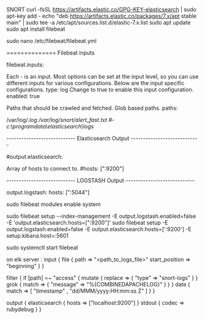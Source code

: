 SNORT
curl -fsSL https://artifacts.elastic.co/GPG-KEY-elasticsearch | sudo apt-key add - echo "deb https://artifacts.elastic.co/packages/7.x/apt stable main" | sudo tee -a /etc/apt/sources.list.d/elastic-7.x.list sudo apt update sudo apt install filebeat

sudo nano /etc/filebeat/filebeat.yml

============== Filebeat inputs 

filebeat.inputs:

Each - is an input. Most options can be set at the input level, so
you can use different inputs for various configurations.
Below are the input specific configurations.
type: log
Change to true to enable this input configuration.
enabled: true

Paths that should be crawled and fetched. Glob based paths.
paths:

/var/log/*.log
/var/log/snort/alert_fast.txt #- c:\programdata\elasticsearch\logs*

---------------------------- Elasticsearch Output ----------------------------

#output.elasticsearch:

Array of hosts to connect to.
#hosts: [":9200"]

---------------------------- LOGSTASH Output ---------------------------- 

output.logstash: hosts: [":5044"]

sudo filebeat modules enable system

sudo filebeat setup --index-management -E output.logstash.enabled=false -E 'output.elasticsearch.hosts=[":9200"]' sudo filebeat setup -E output.logstash.enabled=false -E output.elasticsearch.hosts=[':9200'] -E setup.kibana.host=:5601

sudo systemctl start filebeat



on elk server : 
input {
  file {
    path => "<path_to_logs_file>"
    start_position => "beginning"
  }
}

filter {
  if [path] =~ "access" {
    mutate { replace => { "type" => "snort-logs" } }
    grok {
      match => { "message" => "%{COMBINEDAPACHELOG}" }
    }
  }
  date {
    match => [ "timestamp" , "dd/MMM/yyyy:HH:mm:ss Z" ]
  }
}

output {
  elasticsearch {
    hosts => ["localhost:9200"]
  }
  stdout { codec => rubydebug }
}
